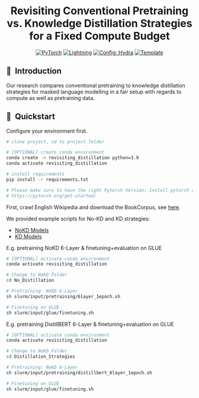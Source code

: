 <div align="center">

# Revisiting Conventional Pretraining vs. Knowledge Distillation Strategies for a Fixed Compute Budget

<a href="https://pytorch.org/get-started/locally/"><img alt="PyTorch" src="https://img.shields.io/badge/PyTorch-ee4c2c?logo=pytorch&logoColor=white"></a>
<a href="https://pytorchlightning.ai/"><img alt="Lightning" src="https://img.shields.io/badge/-Lightning-792ee5?logo=pytorchlightning&logoColor=white"></a>
<a href="https://hydra.cc/"><img alt="Config: Hydra" src="https://img.shields.io/badge/Config-Hydra-89b8cd"></a>
<a href="https://github.com/ashleve/lightning-hydra-template"><img alt="Template" src="https://img.shields.io/badge/-Lightning--Hydra--Template-017F2F?style=flat&logo=github&labelColor=gray"></a><br>

</div>

## 📌&nbsp;&nbsp;Introduction
Our research compares conventional pretraining to knowledge distillation strategies for masked language modelling in a fair setup with regards to compute as well as pretraining data.

## 🚀&nbsp;&nbsp;Quickstart

Configure your environment first.

```bash
# clone project, cd to project folder

# [OPTIONAL] create conda environment
conda create -n revisiting_distillation python=3.9
conda activate revisiting_distillation

# install requirements
pip install -r requirements.txt

# Please make sure to have the right Pytorch Version: Install pytorch according to instructions
# https://pytorch.org/get-started/
```

First, crawl English Wikipedia and download the BookCorpus, see [here](https://github.com/MinhDucBui/revisiting_distillation/tree/main/No_Distillation/dataset).


We provided example scripts for No-KD and KD strategies:

- [NoKD Models](https://github.com/MinhDucBui/revisiting_distillation/tree/main/No_Distillation/slurm/input/pretraining)
- [KD Models](https://github.com/MinhDucBui/revisiting_distillation/tree/main/Distillation_Strategies/slurm/input/pretraining)

E.g. pretraining NoKD 6-Layer & finetuning+evaluation on GLUE
```bash
# [OPTIONAL] activate conda environment
conda activate revisiting_distillation

# Change to NoKD Folder
cd No_Distillation

# Pretraining: NoKD 6-Layer
sh slurm/input/pretraining/6layer_1epoch.sh

# Finetuning on GLUE
sh slurm/input/glue/finetuning.sh
```

E.g. pretraining DistillBERT 6-Layer & finetuning+evaluation on GLUE

```bash
# [OPTIONAL] activate conda environment
conda activate revisiting_distillation

# Change to NoKD Folder
cd Distillation_Strategies

# Pretraining: NoKD 6-Layer
sh slurm/input/pretraining/distillbert_6layer_1epoch.sh

# Finetuning on GLUE
sh slurm/input/glue/finetuning.sh
```
